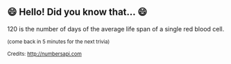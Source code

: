 ## :smile: Hello! Did you know that... :smile:
120 is the number of days of the average life span of a single red blood cell.

<sup>(come back in 5 minutes for the next trivia)</sup>


<sup>Credits: http://numbersapi.com</sup>
